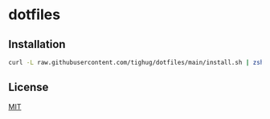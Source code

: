 # dotfiles

## Installation

```bash
curl -L raw.githubusercontent.com/tighug/dotfiles/main/install.sh | zsh
```

## License

[MIT](./LICENSE)
